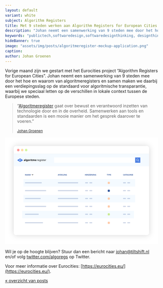 ```yaml
---
layout: default
variant: white
subject: Algorithm Registers
title: Met 9 steden werken aan Algorithm Registers for European Cities
description: "Johan neemt een samenwerking van 9 steden mee door het hoe en waarom van algoritmeregisters en samen maken we daarbij een verdiepingsslag op de standaard voor algoritmische transparantie, waarbij we speciaal letten op de verschillen in lokale context tussen de Europese steden."
keywords: "publictech,softwaredesign,softwaredesignthinking, designthinking, eurocities,algoritmeregister, algoritme, algorithm"
hideBanner: true
image: "assets/img/posts/algoritmeregister-mockup-application.png"
caption:
author: Johan Groenen
---
```

Vorige maand zijn we gestart met het Eurocities project “Algorithm Registers for European Cities”. Johan neemt een samenwerking van 9 steden mee door het hoe en waarom van algoritmeregisters en samen maken we daarbij een verdiepingsslag op de standaard voor algoritmische transparantie, waarbij we speciaal letten op de verschillen in lokale context tussen de Europese steden.

> “[Algoritmeregister](https://www.algoritmeregister.org/) gaat over bewust en verantwoord inzetten van technologie door en in de overheid. Samenwerken aan tools en standaarden is een mooie manier om het gesprek daarover te voeren.”
>
> <small>[Johan Groenen](/mensen/johan-groenen/)</small>

<div class="article-image">
    <img src="/assets/img/posts/algoritmeregister-mockup-application.png">
</div>

Wil je op de hoogte blijven? Stuur dan een bericht naar [johan@tiltshift.nl](mailto:johan@tiltshift.nl) en/of volg [twitter.com/algoregs](https://www.twitter.com/algoregs) op Twitter. 

Voor meer informatie over Eurocities: [https://eurocities.eu/](https://eurocities.eu/).

[« overzicht van posts](/posts/)
